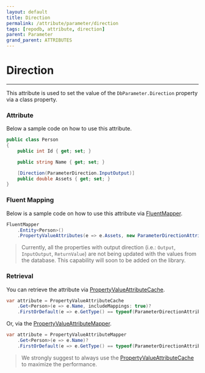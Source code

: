 ```yaml
---
layout: default
title: Direction
permalink: /attribute/parameter/direction
tags: [repodb, attribute, direction]
parent: Parameter
grand_parent: ATTRIBUTES
---
```


# Direction

---

This attribute is used to set the value of the `DbParameter.Direction` property via a class property.

### Attribute

Below a sample code on how to use this attribute.

```csharp
public class Person
{
    public int Id { get; set; }

    public string Name { get; set; }

    [Direction(ParameterDirection.InputOutput)]
    public double Assets { get; set; }
}
```

### Fluent Mapping

Below is a sample code on how to use this attribute via [FluentMapper](/mapper/fluentmapper).

```csharp
FluentMapper
    .Entity<Person>()
    .PropertyValueAttributes(e => e.Assets, new ParameterDirectionAttribute(ParameterDirection.InputOutput));
```

> Currently, all the properties with output direction (i.e.: `Output`, `InputOutput`, `ReturnValue`) are not being updated with the values from the database. This capability will soon to be added on the library.

### Retrieval

You can retrieve the attribute via [PropertyValueAttributeCache](/cacher/propertyvalueattributecache).

```csharp
var attribute = PropertyValueAttributeCache
    .Get<Person>(e => e.Name, includeMappings: true)?
    .FirstOrDefault(e => e.GetType() == typeof(ParameterDirectionAttribute));
```

Or, via the [PropertyValueAttributeMapper](/mapper/propertyvalueattributemapper).

```csharp
var attribute = PropertyValueAttributeMapper
    .Get<Person>(e => e.Name)?
    .FirstOrDefault(e => e.GetType() == typeof(ParameterDirectionAttribute));
```

> We strongly suggest to always use the [PropertyValueAttributeCache](/cacher/propertyvalueattributecache) to maximize the performance.